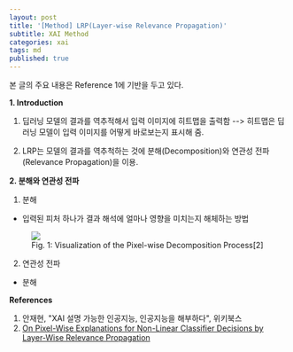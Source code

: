 ```yaml
---
layout: post
title: '[Method] LRP(Layer-wise Relevance Propagation)'
subtitle: XAI Method
categories: xai
tags: md
published: true
---
```


본 글의 주요 내용은 Reference 1에 기반을 두고 있다.

**1. Introduction**

1) 딥러닝 모델의 결과를 역추적해서 입력 이미지에 히트맵을 출력함 --> 히트맵은 딥러닝 모델이 입력 이미지를 어떻게 바로보는지 표시해 줌.
  
2) LRP는 모델의 결과를 역추척하는 것에 분해(Decomposition)와 연관성 전파(Relevance Propagation)을 이용. 

**2. 분해와 연관성 전파**


1) 분해
- 입력된 피처 하나가 결과 해석에 얼마나 영향을 미치는지 해체하는 방법

<figure>
  <img src="https://AllAboutXAI.github.io/assets/img/XAI/md/2022-06-15-xai-md-LRP_1.jpg" class="center">
  <figcaption>Fig. 1: Visualization of the Pixel-wise Decomposition Process[2]</figcaption>	
</figure>

2) 연관성 전파
- 분해 

**References**

1. 안재현, "XAI 설명 가능한 인공지능, 인공지능을 해부하다", 위키북스 
2. [On Pixel-Wise Explanations for Non-Linear Classifier Decisions by Layer-Wise Relevance Propagation](https://journals.plos.org/plosone/article/file?id=10.1371/journal.pone.0130140&type=printable)
